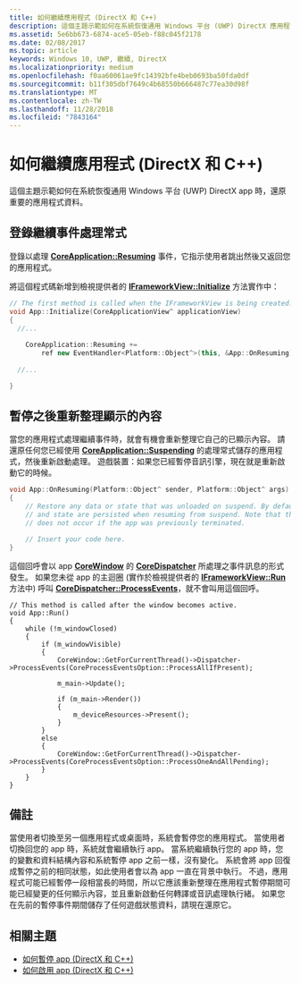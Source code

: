 ```yaml
---
title: 如何繼續應用程式 (DirectX 和 C++)
description: 這個主題示範如何在系統恢復通用 Windows 平台 (UWP) DirectX 應用程式時，還原重要的應用程式資料。
ms.assetid: 5e6bb673-6874-ace5-05eb-f88c045f2178
ms.date: 02/08/2017
ms.topic: article
keywords: Windows 10, UWP, 繼續, DirectX
ms.localizationpriority: medium
ms.openlocfilehash: f0aa60061ae9fc14392bfe4beb0693ba50fda0df
ms.sourcegitcommit: b11f305dbf7649c4b68550b666487c77ea30d98f
ms.translationtype: MT
ms.contentlocale: zh-TW
ms.lasthandoff: 11/28/2018
ms.locfileid: "7843164"
---
```

# <a name="how-to-resume-an-app-directx-and-c"></a>如何繼續應用程式 (DirectX 和 C++)



這個主題示範如何在系統恢復通用 Windows 平台 (UWP) DirectX app 時，還原重要的應用程式資料。

## <a name="register-the-resuming-event-handler"></a>登錄繼續事件處理常式


登錄以處理 [**CoreApplication::Resuming**](https://msdn.microsoft.com/library/windows/apps/br205859) 事件，它指示使用者跳出然後又返回您的應用程式。

將這個程式碼新增到檢視提供者的 [**IFrameworkView::Initialize**](https://msdn.microsoft.com/library/windows/apps/hh700495) 方法實作中：

```cpp
// The first method is called when the IFrameworkView is being created.
void App::Initialize(CoreApplicationView^ applicationView)
{
  //...
  
    CoreApplication::Resuming +=
        ref new EventHandler<Platform::Object^>(this, &App::OnResuming);
    
  //...

}
```

## <a name="refresh-displayed-content-after-suspension"></a>暫停之後重新整理顯示的內容


當您的應用程式處理繼續事件時，就會有機會重新整理它自己的已顯示內容。 請還原任何您已經使用 [**CoreApplication::Suspending**](https://msdn.microsoft.com/library/windows/apps/br205860) 的處理常式儲存的應用程式，然後重新啟動處理。 遊戲裝置：如果您已經暫停音訊引擎，現在就是重新啟動它的時候。

```cpp
void App::OnResuming(Platform::Object^ sender, Platform::Object^ args)
{
    // Restore any data or state that was unloaded on suspend. By default, data
    // and state are persisted when resuming from suspend. Note that this event
    // does not occur if the app was previously terminated.

    // Insert your code here.
}
```

這個回呼會以 app [**CoreWindow**](https://msdn.microsoft.com/library/windows/apps/br208225) 的 [**CoreDispatcher**](https://msdn.microsoft.com/library/windows/apps/br208211) 所處理之事件訊息的形式發生。 如果您未從 app 的主迴圈 (實作於檢視提供者的 [**IFrameworkView::Run**](https://msdn.microsoft.com/library/windows/apps/hh700505) 方法中) 呼叫 [**CoreDispatcher::ProcessEvents**](https://msdn.microsoft.com/library/windows/apps/br208215)，就不會叫用這個回呼。

``` syntax
// This method is called after the window becomes active.
void App::Run()
{
    while (!m_windowClosed)
    {
        if (m_windowVisible)
        {
            CoreWindow::GetForCurrentThread()->Dispatcher->ProcessEvents(CoreProcessEventsOption::ProcessAllIfPresent);

            m_main->Update();

            if (m_main->Render())
            {
                m_deviceResources->Present();
            }
        }
        else
        {
            CoreWindow::GetForCurrentThread()->Dispatcher->ProcessEvents(CoreProcessEventsOption::ProcessOneAndAllPending);
        }
    }
}
```

## <a name="remarks"></a>備註


當使用者切換至另一個應用程式或桌面時，系統會暫停您的應用程式。 當使用者切換回您的 app 時，系統就會繼續執行 app。 當系統繼續執行您的 app 時，您的變數和資料結構內容和系統暫停 app 之前一樣，沒有變化。 系統會將 app 回復成暫停之前的相同狀態，如此使用者會以為 app 一直在背景中執行。 不過，應用程式可能已經暫停一段相當長的時間，所以它應該重新整理在應用程式暫停期間可能已經變更的任何顯示內容，並且重新啟動任何轉譯或音訊處理執行緒。 如果您在先前的暫停事件期間儲存了任何遊戲狀態資料，請現在還原它。

## <a name="related-topics"></a>相關主題

* [如何暫停 app (DirectX 和 C++)](how-to-suspend-an-app-directx-and-cpp.md)
* [如何啟用 app (DirectX 和 C++)](how-to-activate-an-app-directx-and-cpp.md)

 

 




